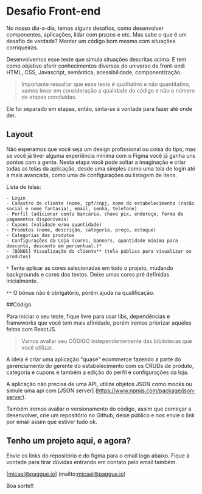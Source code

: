 # Desafio Front-end

No nosso dia-a-dia, temos alguns desafios, como desenvolver componentes, aplicações, lidar com prazos e etc. Mas sabe o que é um desafio de verdade? Manter um código bom mesmo com situações corriqueiras.

Desenvolvemos esse teste que simula situações descritas acima. E tem como objetivo aferir conhecimentos diversos do universo de front-end: HTML, CSS, Javascript, semântica, acessibilidade, componentização.

> Importante ressaltar que esse teste é qualitativo e não quantitativo, vamos levar em consideração a qualidade do código e não o número de etapas concluídas.

Ele foi separado em etapas, então, sinta-se à vontade para fazer até onde der.

## Layout

Não esperamos que você seja um design profissional ou coisa do tipo, mas se você já tiver alguma experiência mínima com o Figma você já ganha uns pontos com a gente.
Nesta etapa você pode soltar a imaginação e criar todas as telas da aplicação, desde uma simples como uma tela de login até a mais avançada, como uma de configurações ou listagem de itens.

Lista de telas:

	- Login
	- Cadastro de cliente (nome, cpf/cnpj, nome do estabelecimento (razão social e nome fantasia), email, senha, telefone)
	- Perfil (adicionar conta bancária, chave pix, endereço, forma de pagamentos disponíveis)
	- Cupons (validade e/ou quantidade)
	- Produtos (nome, descrição, categoria, preço, estoque)
	- Categorias dos produtos
	- Configurações da Loja (cores, banners, quantidade mínima para desconto, desconto em percentual.)*
	- [BÔNUS] Visualização do cliente** (tela pública para visualizar os produtos)

`*` Tente aplicar as cores selecionadas em todo o projeto, mudando backgrounds e cores dos textos. Deixe umas cores pré definidas inicialmente.

`**` O bônus não é obrigatório, porém ajuda na qualificação.

##Código

Para iniciar o seu teste, fique livre para usar libs, dependências e frameworks que você tem mais afinidade, porém iremos priorizar aqueles feitos com ReactJS.

>Vamos avaliar seu CÓDIGO independentemente das bibliotecas que você utilizar.

A ideia é criar uma aplicação "quase" ecommerce fazendo a parte do gerenciamento do gerente do estabelecimento com os CRUDs de produto, categoria e cupons e também a edição do perfil e configurações da loja.

A aplicação não precisa de uma API, utilize objetos JSON como mocks ou simule uma api com [JSON server] (https://www.npmjs.com/package/json-server).

Também iremos avaliar o versionamento do código, assim que começar a desenvolver, crie um repositório no Github, deixe público e nos envie o link por email assim que estiver tudo ok.

## Tenho um projeto aqui, e agora?

Envie os links do repositório e do figma para o email logo abaixo.
Fique à vontade para tirar dúvidas entrando em contato pelo email também.

[micael@paggue.io] (mailto:micael@paggue.io)

Boa sorte!!